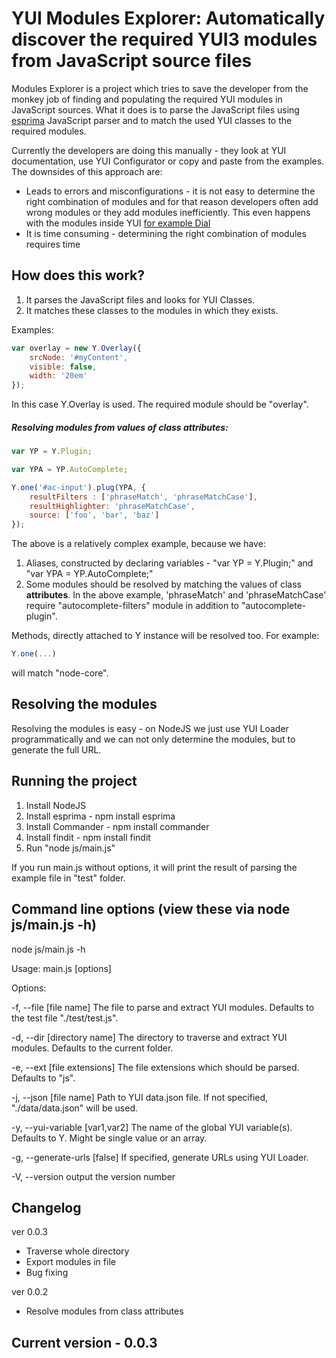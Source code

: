 YUI Modules Explorer: Automatically discover the required YUI3 modules from JavaScript source files
========================================

Modules Explorer is a project which tries to save the developer from the monkey job of finding and populating the required YUI modules in JavaScript sources. What it does is to parse the JavaScript files using [esprima](http://esprima.org/) JavaScript parser and to match the used YUI classes to the required modules.

Currently the developers are doing this manually - they look at YUI documentation, use YUI Configurator or copy and paste from the examples. The downsides of this approach are:
* Leads to errors and misconfigurations - it is not easy to determine the right combination of modules and for that reason developers often add wrong modules or they add modules inefficiently. This even happens with the modules inside YUI [for example Dial](http://www.yuiblog.com/blog/2011/07/01/yui-and-loader-changes-for-3-4-0/)
* It is time consuming - determining the right combination of modules requires time

How does this work?
-----------

1. It parses the JavaScript files and looks for YUI Classes.
2. It matches these classes to the modules in which they exists.

Examples:

```javascript
var overlay = new Y.Overlay({
	srcNode: '#myContent',
	visible: false,
	width: '20em'
});
```

In this case Y.Overlay is used. The required module should be "overlay".

##### Resolving modules from values of class attributes:

```javascript
var YP = Y.Plugin;

var YPA = YP.AutoComplete;

Y.one('#ac-input').plug(YPA, {
	resultFilters : ['phraseMatch', 'phraseMatchCase'],
    resultHighlighter: 'phraseMatchCase',
	source: ['foo', 'bar', 'baz']
});
```

The above is a relatively complex example, because we have:

1. Aliases, constructed by declaring variables - "var YP = Y.Plugin;" and "var YPA = YP.AutoComplete;"
2. Some modules should be resolved by matching the values of class **attributes**. In the above example, 'phraseMatch' and 'phraseMatchCase' require "autocomplete-filters" module in addition to "autocomplete-plugin".

Methods, directly attached to Y instance will be resolved too. For example:

```javascript
Y.one(...)
```

will match "node-core".

Resolving the modules
-----------

Resolving the modules is easy - on NodeJS we just use YUI Loader programmatically and we can not only determine the modules, but to generate the full URL.


Running the project
-----------

1. Install NodeJS
2. Install esprima - npm install esprima
3. Install Commander - npm install commander
4. Install findit - npm install findit
5. Run "node js/main.js"

If you run main.js without options, it will print the result of parsing the example file in "test" folder.

Command line options (view these via node js/main.js -h)
-----------

node js/main.js -h

Usage: main.js [options]

Options:

-f, --file [file name]          The file to parse and extract YUI modules. Defaults to the test file "./test/test.js".

-d, --dir  [directory name]     The directory to traverse and extract YUI modules. Defaults to the current folder.

-e, --ext  [file extensions]    The file extensions which should be parsed. Defaults to "js".

-j, --json [file name]          Path to YUI data.json file. If not specified, "./data/data.json" will be used.

-y, --yui-variable [var1,var2]  The name of the global YUI variable(s). Defaults to Y. Might be single value or an array.

-g, --generate-urls [false]     If specified, generate URLs using YUI Loader.

-V, --version                   output the version number


Changelog
-----------

ver 0.0.3
- Traverse whole directory
- Export modules in file
- Bug fixing

ver 0.0.2
- Resolve modules from class attributes


Current version - 0.0.3
-----------
